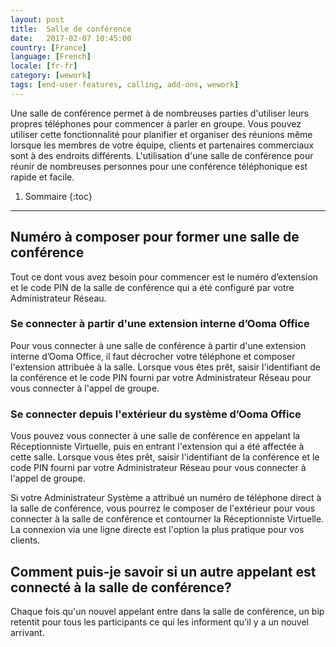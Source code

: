 ```yaml
---
layout: post
title:  Salle de conférence
date:   2017-02-07 10:45:00
country: [France]
language: [French]
locale: [fr-fr]
category: [wework]
tags: [end-user-features, calling, add-ons, wework]
---
```


Une salle de conférence permet à de nombreuses parties d'utiliser leurs propres téléphones pour commencer à parler en groupe. Vous pouvez utiliser cette fonctionnalité pour planifier et organiser des réunions même lorsque les membres de votre équipe, clients et partenaires commerciaux sont à des endroits différents. L'utilisation d'une salle de conférence pour réunir de nombreuses personnes pour une conférence téléphonique est rapide et facile.

1. Sommaire
{:toc}
* * *

## Numéro à composer pour former une salle de conférence

Tout ce dont vous avez besoin pour commencer est le numéro d’extension et le code PIN de la salle de conférence qui a été configuré par votre Administrateur Réseau.

### Se connecter à partir d'une extension interne d’Ooma Office

Pour vous connecter à une salle de conférence à partir d'une extension interne d’Ooma Office, il faut décrocher votre téléphone et composer l'extension attribuée à la salle. Lorsque vous êtes prêt, saisir l'identifiant de la conférence et le code PIN fourni par votre Administrateur Réseau pour vous connecter à l'appel de groupe.

### Se connecter depuis l'extérieur du système d’Ooma Office

Vous pouvez vous connecter à une salle de conférence en appelant la Réceptionniste Virtuelle, puis en entrant l'extension qui a été affectée à cette salle. Lorsque vous êtes prêt, saisir l'identifiant de la conférence et le code PIN fourni par votre Administrateur Réseau pour vous connecter à l'appel de groupe.

Si votre Administrateur Système a attribué un numéro de téléphone direct à la salle de conférence, vous pourrez le composer de l'extérieur pour vous connecter à la salle de conférence et contourner la Réceptionniste Virtuelle. La connexion via une ligne directe est l'option la plus pratique pour vos clients.

## Comment puis-je savoir si un autre appelant est connecté à la salle de conférence?

Chaque fois qu'un nouvel appelant entre dans la salle de conférence, un bip retentit pour tous les participants ce qui les informent qu'il y a un nouvel arrivant.